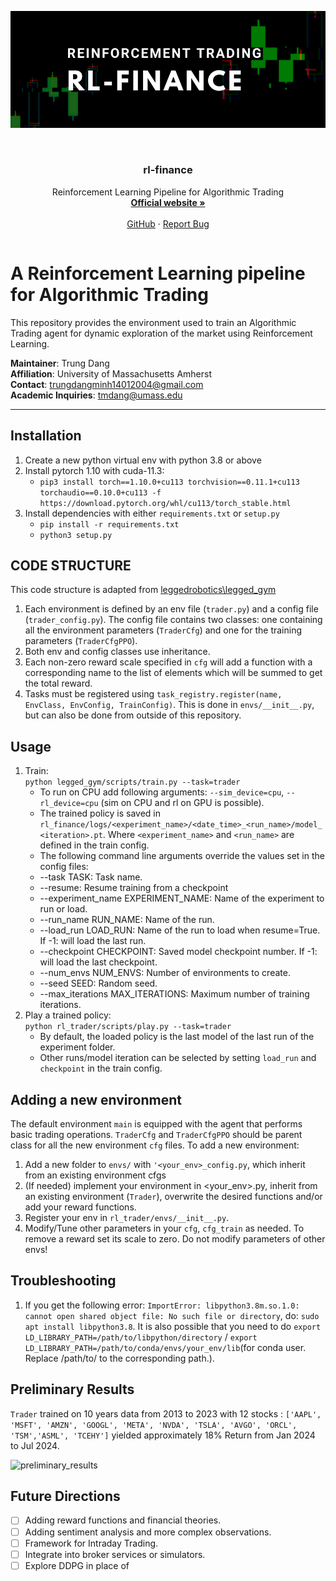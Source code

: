 ![banner](assets/img/banner.png)

<br />
<div align="center" style="border-style: solid; border-width: 1px; border-color: white">
<h3 align="center">rl-finance</h3>

  <p align="center">
    Reinforcement Learning Pipeline for Algorithmic Trading
    <br />
    <a href=""><strong>Official website »</strong></a>
    <br />
    <br />
    <a href="https://github.com/dmtrung14/rl-finance">GitHub</a>
    ·
    <a href="https://github.com/dmtrung14/rl-finance/issues">Report Bug</a>
  </p>
</div>


# A Reinforcement Learning pipeline for Algorithmic Trading #

This repository provides the environment used to train an Algorithmic Trading agent for dynamic exploration of the market using Reinforcement Learning.


**Maintainer**: Trung Dang\
**Affiliation**: University of Massachusetts Amherst\
**Contact**: trungdangminh14012004@gmail.com\
**Academic Inquiries**: tmdang@umass.edu

---

## Installation ##
1. Create a new python virtual env with python 3.8 or above
2. Install pytorch 1.10 with cuda-11.3:
    - `pip3 install torch==1.10.0+cu113 torchvision==0.11.1+cu113 torchaudio==0.10.0+cu113 -f https://download.pytorch.org/whl/cu113/torch_stable.html`
3. Install dependencies with either `requirements.txt` or `setup.py`
    - `pip install -r requirements.txt`
    - `python3 setup.py`

## CODE STRUCTURE ##
This code structure is adapted from [leggedrobotics\legged_gym](https://github.com/leggedrobotics/legged_gym)
1. Each environment is defined by an env file (`trader.py`) and a config file (`trader_config.py`). The config file contains two classes: one containing  all the environment parameters (`TraderCfg`) and one for the training parameters (`TraderCfgPPO`).  
2. Both env and config classes use inheritance.  
3. Each non-zero reward scale specified in `cfg` will add a function with a corresponding name to the list of elements which will be summed to get the total reward.  
4. Tasks must be registered using `task_registry.register(name, EnvClass, EnvConfig, TrainConfig)`. This is done in `envs/__init__.py`, but can also be done from outside of this repository.  

## Usage ##
1. Train:  
  ```python legged_gym/scripts/train.py --task=trader```
    -  To run on CPU add following arguments: `--sim_device=cpu`, `--rl_device=cpu` (sim on CPU and rl on GPU is possible).
    - The trained policy is saved in `rl_finance/logs/<experiment_name>/<date_time>_<run_name>/model_<iteration>.pt`. Where `<experiment_name>` and `<run_name>` are defined in the train config.
    -  The following command line arguments override the values set in the config files:
     - --task TASK: Task name.
     - --resume:   Resume training from a checkpoint
     - --experiment_name EXPERIMENT_NAME: Name of the experiment to run or load.
     - --run_name RUN_NAME:  Name of the run.
     - --load_run LOAD_RUN:   Name of the run to load when resume=True. If -1: will load the last run.
     - --checkpoint CHECKPOINT:  Saved model checkpoint number. If -1: will load the last checkpoint.
     - --num_envs NUM_ENVS:  Number of environments to create.
     - --seed SEED:  Random seed.
     - --max_iterations MAX_ITERATIONS:  Maximum number of training iterations.
2. Play a trained policy:  
```python rl_trader/scripts/play.py --task=trader```
    - By default, the loaded policy is the last model of the last run of the experiment folder.
    - Other runs/model iteration can be selected by setting `load_run` and `checkpoint` in the train config.

## Adding a new environment ##
The default environment `main` is equipped with the agent that performs basic trading operations. `TraderCfg` and `TraderCfgPPO` should be parent class for all the new environment `cfg` files. To add a new environment:

1. Add a new folder to `envs/` with `'<your_env>_config.py`, which inherit from an existing environment cfgs  
2. (If needed) implement your environment in <your_env>.py, inherit from an existing environment (`Trader`), overwrite the desired functions and/or add your reward functions.
3. Register your env in `rl_trader/envs/__init__.py`.
4. Modify/Tune other parameters in your `cfg`, `cfg_train` as needed. To remove a reward set its scale to zero. Do not modify parameters of other envs!


## Troubleshooting ##
1. If you get the following error: `ImportError: libpython3.8m.so.1.0: cannot open shared object file: No such file or directory`, do: `sudo apt install libpython3.8`. It is also possible that you need to do `export LD_LIBRARY_PATH=/path/to/libpython/directory` / `export LD_LIBRARY_PATH=/path/to/conda/envs/your_env/lib`(for conda user. Replace /path/to/ to the corresponding path.).

## Preliminary Results ##
`Trader` trained on 10 years data from 2013 to 2023 with 12 stocks : `['AAPL', 'MSFT', 'AMZN', 'GOOGL', 'META', 'NVDA', 'TSLA', 'AVGO', 'ORCL', 'TSM','ASML', 'TCEHY']` yielded approximately 18% Return from Jan 2024 to Jul 2024.

![preliminary_results](assets/img/results.png)

## Future Directions
- [ ] Adding reward functions and financial theories.
- [ ] Adding sentiment analysis and more complex observations.
- [ ] Framework for Intraday Trading.
- [ ] Integrate into broker services or simulators.
- [ ] Explore DDPG in place of 
